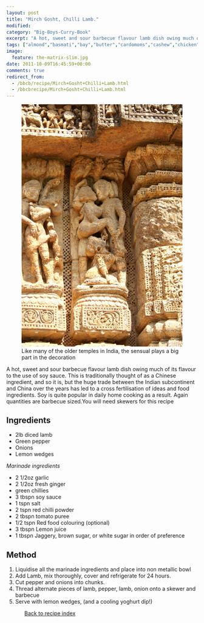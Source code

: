 ```yaml
---
layout: post
title: "Mirch Gosht, Chilli Lamb."
modified:
category: "Big-Boys-Curry-Book"
excerpt: "A hot, sweet and sour barbecue flavour lamb dish owing much of its flavour to"
tags: ["almond","basmati","bay","butter","cardomoms","cashew","chicken","cinnamon","cloves","cumin","ghee","lamb","mace","nuts","pepper","rice","saffron","turmeric"]
image:
  feature: the-matrix-slim.jpg
date: 2011-10-09T16:45:59+00:00
comments: true
redirect_from: 
  - /bbcb/recipe/Mirch+Gosht+Chilli+Lamb.html
  - /bbcbrecipe/Mirch+Gosht+Chilli+Lamb.html
---
```


<figure>
	<a href="/images/bbcb/pict1607.jpg" alt="Konark Temple, India" title="Konark Temple, India &#169; Ashley Kitson 12/09/2011"><img src="/images/bbcb/pict1607.jpg"/></a>
	<figcaption>Like many of the older temples in India, the sensual plays a big part in the decoration</figcaption>
</figure>

A hot, sweet and sour barbecue flavour lamb dish owing much of its flavour to the use of soy sauce. This is traditionally thought of as a Chinese ingredient, and so it is, but the huge trade between the Indian subcontinent and China over the years has led to a cross fertilisation of ideas and food ingredients. Soy is quite popular in daily home cooking as a result. Again quantities are barbecue sized.You will need skewers for this recipe
        
## Ingredients
        
<ul><li>2lb diced lamb</li><li>Green pepper</li><li>Onions</li><li>Lemon wedges</li></ul><p><i>Marinade ingredients</i></p><ul><li>2 1/2oz garlic</li><li>2 1/2oz fresh ginger </li><li>green chillies</li><li>3 tbspn soy sauce</li><li>1 tspn salt</li><li>2 tspn red chilli powder</li><li>2 tbspn tomato puree</li><li>1/2 tspn Red food colouring (optional)</li><li>3 tbspn Lemon juice</li><li>1 tbspn Jaggery, brown sugar, or white sugar in order of preference</li></ul>
        
## Method

<ol><li>Liquidise all the marinade ingredients and place into non metallic bowl</li><li>Add Lamb, mix thoroughly, cover and refrigerate for 24 hours.</li><li>Cut pepper and onions into chunks.</li><li>Thread alternate pieces of lamb, pepper, lamb, onion onto a skewer and barbecue</li><li>Serve with lemon wedges, (and a cooling yoghurt dip!)</li><ol>   

<a href="/bbcb">Back to recipe index</a>      
